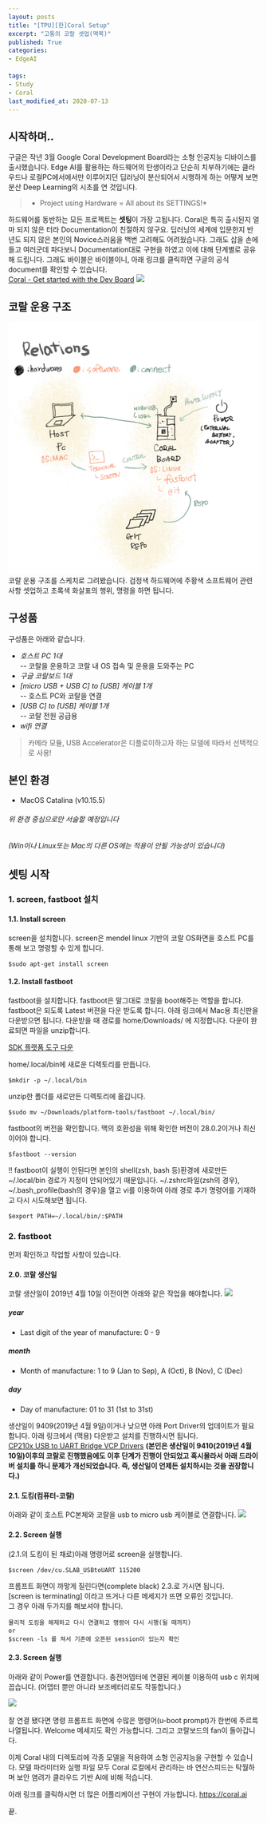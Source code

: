 ```yaml
---
layout: posts
title: "[TPU][한]Coral Setup"
excerpt: "고통의 코랄 셋업(맥북)"
published: True
categories:
- EdgeAI
  
tags:
- Study
- Coral
last_modified_at: 2020-07-13
---
```


## 시작하며..
구글은 작년 3월 Google Coral Development Board라는 소형 인공지능 디바이스를 출시했습니다. Edge AI를 활용하는 하드웨어의 탄생이라고 단순히 치부하기에는 클라우드나 로컬PC에서에서만 이루어지던 딥러닝이 분산되어서 시행하게 하는 어떻게 보면 분산 Deep Learning의 시초를 연 것입니다. 

> * Project using Hardware = All about its SETTINGS!*  

하드웨어를 동반하는 모든 프로젝트는 **셋팅**이 가장 고됩니다. Coral은 특히 출시된지 얼마 되지 않은 터라 Documentation이 친절하지 않구요. 딥러닝의 세계에 입문한지 반년도 되지 않은 본인의 Novice스러움을 백번 고려해도 어려웠습니다. 그래도 삽을 손에 들고 여러군데 파다보니 Documentation대로 구현을 하였고 이에 대해 단계별로 공유해 드립니다. 그래도 바이블은 바이블이니, 아래 링크를 클릭하면 구글의 공식 document를 확인할 수 있습니다.   
[Coral - Get started with the Dev Board](https://coral.ai/docs/dev-board/get-started)
![](https://coral.ai/static/docs/images/devboard/devboard-inhand.jpg)

## 코랄 운용 구조  


<img src = "/assets/img/tflite_arsenal/fig4.png">
코랄 운용 구조를 스케치로 그려봤습니다.
검정색 하드웨어에 주황색 소프트웨어 관련 사항 셋업하고 초록색 화살표의 행위, 명령을 하면 됩니다.


## 구성품
구성품은 아래와 같습니다.
- *호스트 PC 1대*   
-- 코랄을 운용하고 코랄 내 OS 접속 및 운용을 도와주는 PC
- *구글 코랄보드 1대* 
- *[micro USB + USB C] to [USB] 케이블 1개*  
-- 호스트 PC와 코랄을 연결
- *[USB C] to [USB] 케이블 1개*   
-- 코랄 전원 공급용
- *wifi 연결*

> 카메라 모듈, USB Accelerator은 디플로이하고자 하는 모델에 따라서 선택적으로 사용!

## 본인 환경
- MacOS Catalina  (v10.15.5) 
###### 위 환경 중심으로만 서술할 예정입니다
###### (Win이나 Linux또는 Mac의 다른 OS에는 적용이 안될 가능성이 있습니다)

## 셋팅 시작
### 1. screen, fastboot 설치

#### 1.1. Install screen
screen을 설치합니다. screen은 mendel linux 기반의 코랄 OS화면을 호스트 PC를 통해 보고 명령할 수 있게 합니다.
```
$sudo apt-get install screen
```
#### 1.2. Install fastboot
fastboot을 설치합니다. fastboot은 말그대로 코랄을 boot해주는 역할을 합니다.  fastboot은 되도록 Latest 버젼을 다운 받도록 합니다. 아래 링크에서 Mac용 최신판을 다운받으면 됩니다. 다운받을 때 경로를 home/Downloads/ 에 지정합니다. 다운이 완료되면 파일을 unzip합니다.

[SDK 플랫폼 도구 다운](https://developer.android.com/studio/releases/platform-tools#downloads)

home/.local/bin에 새로운 디렉토리를 만듭니다.

```
$mkdir -p ~/.local/bin
```

unzip한 폴더를 새로만든 디렉토리에 옮깁니다.
```
$sudo mv ~/Downloads/platform-tools/fastboot ~/.local/bin/
```

fastboot의 버전을 확인합니다. 맥의 호환성을 위해 확인한 버전이 28.0.2이거나 최신이어야 합니다.
```
$fastboot --version
```

!! fastboot이 실행이 안된다면 본인의 shell(zsh, bash 등)환경에 새로만든 ~/.local/bin 경로가 지정이 안되어있기 때문입니다. ~/.zshrc파일(zsh의 경우), ~/.bash_profile(bash의 경우)을 열고 vi를 이용하여 아래 경로 추가 명령어를 기재하고 다시 시도해보면 됩니다.

```
$export PATH=~/.local/bin/:$PATH
```

### 2. fastboot  
먼저 확인하고 작업할 사항이 있습니다.
#### 2.0. 코랄 생산일  
코랄 생산일이 2019년 4월 10일 이전이면 아래와 같은 작업을 해야합니다.
![](https://coral.ai/static/docs/images/devboard/devboard-serialnumber-callouts.jpg)

##### year
 - Last digit of the year of manufacture: 0 - 9
##### month 
- Month of manufacture: 1 to 9 (Jan to Sep), A (Oct), B (Nov), C (Dec)
##### day 
- Day of manufacture: 01 to 31 (1st to 31st)


생산일이 9409(2019년 4월 9일)이거나 낮으면 아래 Port Driver의 업데이트가 필요합니다. 아래 링크에서 (맥용) 다운받고 설치를 진행하시면 됩니다.  
[CP210x USB to UART Bridge VCP Drivers](https://www.silabs.com/products/development-tools/software/usb-to-uart-bridge-vcp-drivers) **(본인은 생산일이 9410(2019년 4월 10일)이후의 코랄로 진행했음에도 이후 단계가 진행이 안되었고 혹시몰라서 아래 드라이버 설치를 하니 문제가 개선되었습니다. 즉, 생산일이 언제든 설치하시는 것을 권장합니다.)**


#### 2.1. 도킹(컴퓨터-코랄)
아래와 같이 호스트 PC본체와 코랄을 usb to micro usb 케이블로 연결합니다.
![](https://coral.ai/static/docs/images/devboard/devboard-serial-co.jpg)


#### 2.2. Screen 실행
(2.1.의 도킹이 된 채로)아래 명령어로 screen을 실행합니다.
```
$screen /dev/cu.SLAB_USBtoUART 115200
```
프롬프트 화면이 까맣게 질린다면(complete black) 2.3.로 가시면 됩니다.  
 [screen is terminating] 이라고 뜨거나 다른 메세지가 뜨면 오류인 것입니다.  
  그 경우 아래 두가지를 해보셔야 합니다.

```
물리적 도킹을 해제하고 다시 연결하고 명령어 다시 시행(될 때까지)
or
$screen -ls 를 쳐서 기존에 오픈된 session이 있는지 확인
```

#### 2.3. Screen 실행
아래와 같이 Power를 연결합니다. 충전어뎁터에 연결된 케이블 이용하여 usb c 위치에 꼽습니다. (어뎁터 뿐만 아니라 보조베터리로도 작동합니다.)


![](https://coral.ai/static/docs/images/devboard/devboard-serial-power-co.jpg)

잘 연결 됐다면 명령 프롬프트 화면에 수많은 명령어(u-boot prompt)가 한번에 주르륵 나열됩니다. Welcome 메세지도 확인 가능합니다. 
그리고 코랄보드의 fan이 돌아갑니다.  

이제 Coral 내의 디렉토리에 각종 모델을 적용하여 소형 인공지능을 구현할 수 있습니다. 모델 파라미터와 실행 파일 모두 Coral 로컬에서 관리하는 바 연산스피드는 탁월하며 보안 염려가 클라우드 기반 AI에 비해 적습니다.  

아래 링크를 클릭하시면 더 많은 어플리케이션 구현이 가능합니다.
<https://coral.ai>

끝.
